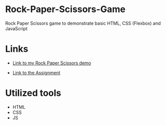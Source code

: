 # Rock-Paper-Scissors-Game


Rock Paper Scissors game  to demonstrate basic HTML, CSS (Flexbox) and JavaScript

# Links

- [Link to my Rock Paper Scissors demo](https://alex44499.github.io/odin-project-2023-rock-paper-scissors/)

- [Link to the Assignment](https://www.theodinproject.com/lessons/foundations-revisiting-rock-paper-scissors)

# Utilized tools

- HTML
- CSS
- JS